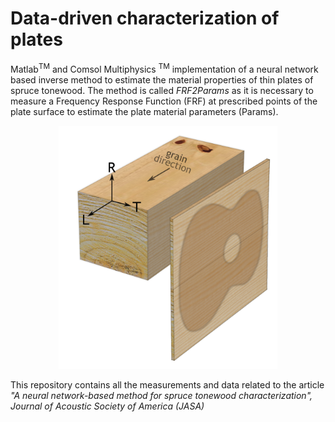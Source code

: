 # Data-driven characterization of plates

Matlab<sup>TM</sup> and Comsol Multiphysics <sup>TM</sup> implementation of a neural network based inverse method to estimate the material properties of thin plates of spruce tonewood. The method is called *FRF2Params* as it is necessary to measure a Frequency Response Function (FRF) at prescribed points of the plate surface to estimate the plate material parameters (Params).

<p align="center">
  <img src="/Figures/wood_directions.png" width="350" title="A tonewood chunk from which two thin rectangular plates are cut in order to make a guitar. The characteristic directions of wood are highlighted.">
</p>


This repository contains all the measurements and data related to the article *"A neural network-based method for spruce tonewood characterization", Journal of Acoustic Society of America (JASA)* 

